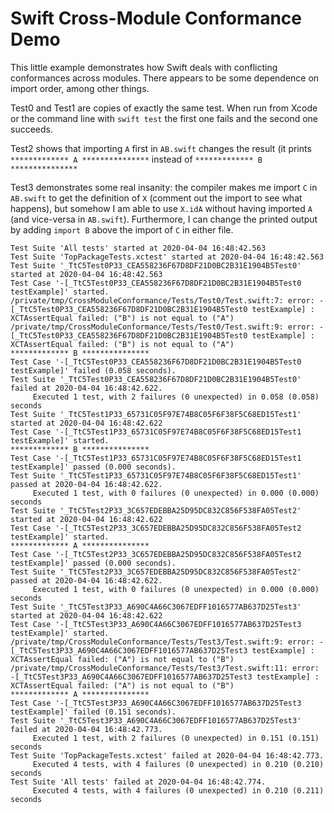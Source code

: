 # Swift Cross-Module Conformance Demo

This little example demonstrates how Swift deals with conflicting conformances
across modules.  There appears to be some dependence on import order, among
other things.  

Test0 and Test1 are copies of exactly the same test. When run
from Xcode or the command line with `swift test` the first one fails and the
second one succeeds.

Test2 shows that importing `A` first in `AB.swift` changes the result (it prints
`************* A ***************` instead of `************* B ***************`

Test3 demonstrates some real insanity: the compiler makes me import `C` in
`AB.swift` to get the definition of `X` (comment out the import to see what
happens), but somehow I am able to use `X.idA` without having imported `A` (and
vice-versa in `AB.swift`).  Furthermore, I can change the printed output by
adding `import B` above the import of `C` in either file.

```
Test Suite 'All tests' started at 2020-04-04 16:48:42.563
Test Suite 'TopPackageTests.xctest' started at 2020-04-04 16:48:42.563
Test Suite '_TtC5Test0P33_CEA558236F67D8DF21D0BC2B31E1904B5Test0' started at 2020-04-04 16:48:42.563
Test Case '-[_TtC5Test0P33_CEA558236F67D8DF21D0BC2B31E1904B5Test0 testExample]' started.
/private/tmp/CrossModuleConformance/Tests/Test0/Test.swift:7: error: -[_TtC5Test0P33_CEA558236F67D8DF21D0BC2B31E1904B5Test0 testExample] : XCTAssertEqual failed: ("B") is not equal to ("A")
/private/tmp/CrossModuleConformance/Tests/Test0/Test.swift:9: error: -[_TtC5Test0P33_CEA558236F67D8DF21D0BC2B31E1904B5Test0 testExample] : XCTAssertEqual failed: ("B") is not equal to ("A")
************* B ***************
Test Case '-[_TtC5Test0P33_CEA558236F67D8DF21D0BC2B31E1904B5Test0 testExample]' failed (0.058 seconds).
Test Suite '_TtC5Test0P33_CEA558236F67D8DF21D0BC2B31E1904B5Test0' failed at 2020-04-04 16:48:42.622.
	 Executed 1 test, with 2 failures (0 unexpected) in 0.058 (0.058) seconds
Test Suite '_TtC5Test1P33_65731C05F97E74B8C05F6F38F5C68ED15Test1' started at 2020-04-04 16:48:42.622
Test Case '-[_TtC5Test1P33_65731C05F97E74B8C05F6F38F5C68ED15Test1 testExample]' started.
************* B ***************
Test Case '-[_TtC5Test1P33_65731C05F97E74B8C05F6F38F5C68ED15Test1 testExample]' passed (0.000 seconds).
Test Suite '_TtC5Test1P33_65731C05F97E74B8C05F6F38F5C68ED15Test1' passed at 2020-04-04 16:48:42.622.
	 Executed 1 test, with 0 failures (0 unexpected) in 0.000 (0.000) seconds
Test Suite '_TtC5Test2P33_3C657EDEBBA25D95DC832C856F538FA05Test2' started at 2020-04-04 16:48:42.622
Test Case '-[_TtC5Test2P33_3C657EDEBBA25D95DC832C856F538FA05Test2 testExample]' started.
************* A ***************
Test Case '-[_TtC5Test2P33_3C657EDEBBA25D95DC832C856F538FA05Test2 testExample]' passed (0.000 seconds).
Test Suite '_TtC5Test2P33_3C657EDEBBA25D95DC832C856F538FA05Test2' passed at 2020-04-04 16:48:42.622.
	 Executed 1 test, with 0 failures (0 unexpected) in 0.000 (0.000) seconds
Test Suite '_TtC5Test3P33_A690C4A66C3067EDFF1016577AB637D25Test3' started at 2020-04-04 16:48:42.622
Test Case '-[_TtC5Test3P33_A690C4A66C3067EDFF1016577AB637D25Test3 testExample]' started.
/private/tmp/CrossModuleConformance/Tests/Test3/Test.swift:9: error: -[_TtC5Test3P33_A690C4A66C3067EDFF1016577AB637D25Test3 testExample] : XCTAssertEqual failed: ("A") is not equal to ("B")
/private/tmp/CrossModuleConformance/Tests/Test3/Test.swift:11: error: -[_TtC5Test3P33_A690C4A66C3067EDFF1016577AB637D25Test3 testExample] : XCTAssertEqual failed: ("A") is not equal to ("B")
************* A ***************
Test Case '-[_TtC5Test3P33_A690C4A66C3067EDFF1016577AB637D25Test3 testExample]' failed (0.151 seconds).
Test Suite '_TtC5Test3P33_A690C4A66C3067EDFF1016577AB637D25Test3' failed at 2020-04-04 16:48:42.773.
	 Executed 1 test, with 2 failures (0 unexpected) in 0.151 (0.151) seconds
Test Suite 'TopPackageTests.xctest' failed at 2020-04-04 16:48:42.773.
	 Executed 4 tests, with 4 failures (0 unexpected) in 0.210 (0.210) seconds
Test Suite 'All tests' failed at 2020-04-04 16:48:42.774.
	 Executed 4 tests, with 4 failures (0 unexpected) in 0.210 (0.211) seconds
```
